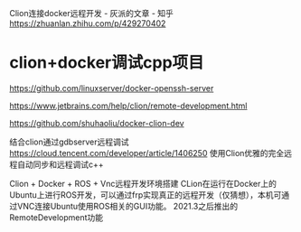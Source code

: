 

Clion连接docker远程开发 - 灰派的文章 - 知乎
https://zhuanlan.zhihu.com/p/429270402

# clion+docker调试cpp项目

https://github.com/linuxserver/docker-openssh-server



https://www.jetbrains.com/help/clion/remote-development.html

https://github.com/shuhaoliu/docker-clion-dev


结合clion通过gdbserver远程调试  https://cloud.tencent.com/developer/article/1406250
使用Clion优雅的完全远程自动同步和远程调试c++










Clion + Docker + ROS + Vnc远程开发环境搭建  CLion在运行在Docker上的Ubuntu上进行ROS开发，可以通过frp实现真正的远程开发（仅猜想），本机可通过VNC连接Ubuntu使用ROS相关的GUI功能。 2021.3之后推出的RemoteDevelopment功能




